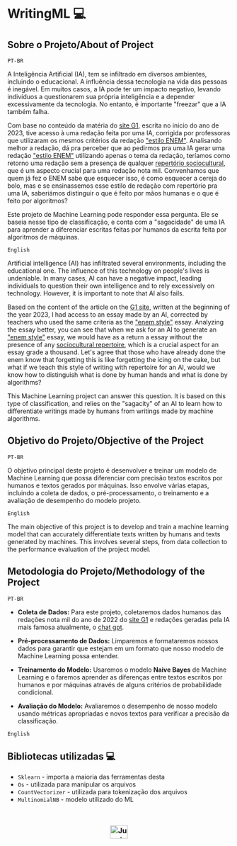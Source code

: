 # WritingML :computer:
## Sobre o Projeto/About of Project

`PT-BR`

A Inteligência Artificial (IA), tem se infiltrado em diversos ambientes, incluindo o educacional. A influência dessa tecnologia na vida das pessoas é inegável. Em muitos casos, a IA pode ter um impacto negativo, levando indivíduos a questionarem sua própria inteligência e a depender excessivamente da tecnologia. No entanto, é importante "freezar" que a IA também falha.

Com base no conteúdo da matéria do [site G1](https://g1.globo.com/educacao/noticia/2023/01/07/robo-chatgpt-escreve-redacao-do-enem-em-50-segundos-saiba-quanto-ele-tiraria-na-prova.ghtml), escrita no inicio do ano de 2023, tive acesso à uma redação feita por uma IA, corrigida por professoras que utilizaram os mesmos critérios da redação ["estilo ENEM"](https://vestibular.brasilescola.uol.com.br/enem/como-fazer-redacao-enem.htm). Analisando melhor a redação, dá pra perceber que ao pedirmos pra uma IA gerar uma redação ["estilo ENEM"](https://vestibular.brasilescola.uol.com.br/enem/como-fazer-redacao-enem.htm) utilizando apenas o tema da redação, teríamos como retorno uma redação sem a presença de qualquer [repertório sociocultural](https://blog.unp.br/repertorio-sociocultural/), que é um aspecto crucial para uma redação nota mil. Convenhamos que quem já fez o ENEM sabe que esquecer isso, é como esquecer a cereja do bolo, mas e se ensinassemos esse estilo de redação com repertório pra uma IA, saberiámos distinguir o que é feito por mãos humanas e o que é feito por algoritmos?

Este projeto de Machine Learning pode responder essa pergunta. Ele se baseia nesse tipo de classificação, e conta com a "sagacidade" de uma IA para aprender a diferenciar escritas feitas por humanos da escrita feita por algoritmos de máquinas.



`English`

Artificial intelligence (AI) has infiltrated several environments, including the educational one. The influence of this technology on people's lives is undeniable. In many cases, AI can have a negative impact, leading individuals to question their own intelligence and to rely excessively on technology. However, it is important to note that AI also fails.

Based on the content of the article on the [G1 site](https://g1.globo.com/educacao/noticia/2023/01/07/robo-chatgpt-escreve-redacao-do-enem-em-50-segundos-saiba-quanto-ele-tiraria-na-prova.ghtml), written at the beginning of the year 2023, I had access to an essay made by an AI, corrected by teachers who used the same criteria as the ["enem style"](https://vestibular.brasilescola.uol.com.br/enem/como-fazer-redacao-enem.htm) essay. Analyzing the essay better, you can see that when we ask for an AI to generate an ["enem style"](https://vestibular.brasilescola.uol.com.br/enem/como-fazer-redacao-enem.htm) essay, we would have as a return a essay without the presence of any [sociocultural repertoire](https://blog.unp.br/repertorio-sociocultural/), which is a crucial aspect for an essay grade a thousand. Let's agree that those who have already done the enem know that forgetting this is like forgetting the icing on the cake, but what if we teach this style of writing with repertoire for an AI, would we know how to distinguish what is done by human hands and what is done by algorithms?

This Machine Learning project can answer this question. It is based on this type of classification, and relies on the "sagacity" of an AI to learn how to differentiate writings made by humans from writings made by machine algorithms.

## Objetivo do Projeto/Objective of the Project

`PT-BR`

O objetivo principal deste projeto é desenvolver e treinar um modelo de Machine Learning que possa diferenciar com precisão textos escritos por humanos e textos gerados por máquinas. Isso envolve várias etapas, incluindo a coleta de dados, o pré-processamento, o treinamento e a avaliação de desempenho do modelo projeto.



`English`

The main objective of this project is to develop and train a machine learning model that can accurately differentiate texts written by humans and texts generated by machines. This involves several steps, from data collection to the performance evaluation of the project model.

## Metodologia do Projeto/Methodology of the Project

`PT-BR`

- __Coleta de Dados:__ Para este projeto, coletaremos dados humanos das redações nota mil do ano de 2022 do [site G1](https://g1.globo.com/educacao/noticia/2023/04/10/enem-2022-leia-redacoes-nota-mil.ghtml) e redações geradas pela IA mais famosa atualmente, o [chat gpt](https://chat.openai.com/).

- __Pré-processamento de Dados:__ Limparemos e formataremos nossos dados para garantir que estejam em um formato que nosso modelo de Machine Learning possa entender.

- __Treinamento do Modelo:__ Usaremos o modelo __Naive Bayes__ de Machine Learning e o faremos aprender as diferenças entre textos escritos por humanos e por máquinas através de alguns critérios de probabilidade condicional.

- __Avaliação do Modelo:__ Avaliaremos o desempenho de nosso modelo usando métricas apropriadas e novos textos para verificar a precisão da classificação.

`English`


## Bibliotecas utilizadas 💻
- `Sklearn` - importa a maioria das ferramentas desta
- `Os` - utilizada para manipular os arquivos
- `CountVectorizer` - utilizada para tokenização dos arquivos
- `MultinomialNB` - modelo utilizado do ML

##
<h3 align="center">
  <div style="display: inline_block"><br>
    <img align="center" alt="Jupyter" height="30" width="40" src="https://cdn.jsdelivr.net/gh/devicons/devicon/icons/jupyter/jupyter-original.svg">
  </div>
</h3>